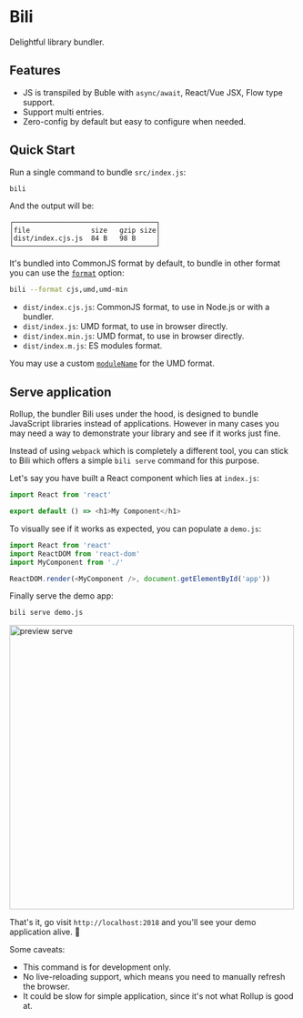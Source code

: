 # Bili

Delightful library bundler.

## Features

* JS is transpiled by Buble with `async/await`, React/Vue JSX, Flow type support.
* Support multi entries.
* Zero-config by default but easy to configure when needed.

## Quick Start

Run a single command to bundle `src/index.js`:

```bash
bili
```

And the output will be:

```
┌───────────────────────────────────┐
│file               size   gzip size│
│dist/index.cjs.js  84 B   98 B     │
└───────────────────────────────────┘
```

It's bundled into CommonJS format by default, to bundle in other format you can use the [`format`](/api#format) option:

```bash
bili --format cjs,umd,umd-min
```

* `dist/index.cjs.js`: CommonJS format, to use in Node.js or with a bundler.
* `dist/index.js`: UMD format, to use in browser directly.
* `dist/index.min.js`: UMD format, to use in browser directly.
* `dist/index.m.js`: ES modules format.

You may use a custom [`moduleName`](/api#modulename) for the UMD format.

## Serve application

Rollup, the bundler Bili uses under the hood, is designed to bundle JavaScript libraries instead of applications. However in many cases you may need a way to demonstrate your library and see if it works just fine.

Instead of using `webpack` which is completely a different tool, you can stick to Bili which offers a simple `bili serve` command for this purpose.

Let's say you have built a React component which lies at `index.js`:

```js
import React from 'react'

export default () => <h1>My Component</h1>
```

To visually see if it works as expected, you can populate a `demo.js`:

```js
import React from 'react'
import ReactDOM from 'react-dom'
import MyComponent from './'

ReactDOM.render(<MyComponent />, document.getElementById('app'))
```

Finally serve the demo app:

```bash
bili serve demo.js
```

<img src="https://i.loli.net/2018/01/13/5a59a65f75b05.png" alt="preview serve" width="500">

That's it, go visit `http://localhost:2018` and you'll see your demo application alive. 💃

Some caveats:

* This command is for development only.
* No live-reloading support, which means you need to manually refresh the browser.
* It could be slow for simple application, since it's not what Rollup is good at.
